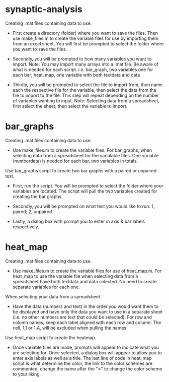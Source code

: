 # synaptic-analysis
 
Creating .mat files containing data to use. 
- First create a directory (folder) where you want to save the files. Then use make_files.m to create the variable files for use by importing them from an excel    sheet. You will first be prompted to select the folder where you want to save the files. 

- Secondly, you will be prompted to how many variables you want to import.
    Note: You may import many arrays into a .mat file. Be aware of what is needed for each script. 
    i.e. bar_graph, two variables one for each bar; heat_map, one variable with both textdata and data
    
- Thirdly, you will be prompted to select the file to import from, then name each the respective file for the variable, then select the data from the file to import to the file. This step will repeat depending on the number of variables wanting to input.
    Note: Selecting data from a spreadsheet, first select the sheet, then select the variable to import.

# bar_graphs
Creating .mat files containing data to use. 
- Use make_files.m to create the variable files. For bar_graphs, when selecting data from a spreadsheet for the varialable files. One variable (numberdata) is needed for each bar, two variables in totals.

Use bar_graphs script to create two bar graphs with a paired or unpaired test.
- First, run the script. You will be prompted to select the folder where your variables are located. The script will pull the two variables created for creating the bar graphs.

- Secondly, you will be prompted on what test you would like to run: 1, paired; 2, unpaired

- Lastly, a dialog box with prompt you to enter in axis & bar labels respectively. 
         

# heat_map
Creating .mat files containing data to use. 
- Use make_files.m to create the variable files for use of heat_map.m. For heat_map to use the variable file when selecting data from a spreadsheet have both        textdata and data selected. No need to create separate variables for each one. 

When selecting your data from a spreadsheet.
- Have the data (numbers and text) in the order you would want them to be displayed and have only the data you want to use in a separate sheet (i.e. no other numbers are text that could be selected). For row and column names, keep each label aligned with each row and column. The cell, 1,1 or 1,A, will be excluded when pulling the names.

Use heat_map script to create the heatmap.
- Once variable files are made, prompts will appear to indicate what you are selecting for. Once selected, a dialog box will appear to allow you to enter axis labels as well as a title. The last line of code in heat_map script is what determine the color, the link to the color schemes are commented, change the name after the "=" to change the color scheme to your liking.
